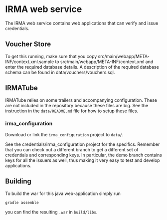 IRMA web service
================

The IRMA web service contains web applications that can verify and issue credentials.

Voucher Store
-------------

To get this running, make sure that you copy src/main/webapp/META-INF/context.xml.sample to src/main/webapp/META-INF/context.xml and enter the required database details. A description of the required database schema can be found in data/vouchers/vouchers.sql.

IRMATube
--------

IRMATube relies on some trailers and accompanying configuration. These are not included in the repository because these files are big. See the instruction in the `data/README.md` file for how to setup these files.

### irma_configuration

Download or link the `irma_configuration` project to `data/`.

See the credentials/irma_configuration project for the specifics. Remember that you can check out a different branch to get a different set of credentials and corresponding keys. In particular, the demo branch contains keys for all the issuers as well, thus making it very easy to test and develop applications.

Building
--------

To build the war for this java web-application simply run

    gradle assemble

you can find the resulting `.war` in `build/libs`.
